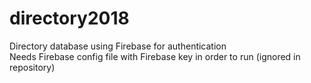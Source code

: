 # directory2018
Directory database using Firebase for authentication    
Needs Firebase config file with Firebase key in order to run (ignored in repository)   

